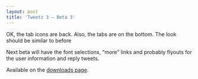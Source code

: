 ```yaml
---
layout: post
title: 'Tweetz 3 – Beta 3'
---
```

OK, the tab icons are back. Also, the tabs are on the bottom. The look should be similar to before

Next beta will have the font selections, “more” links and probably flyouts for the user information and reply tweets.

Available on the [downloads page](/downloads).
